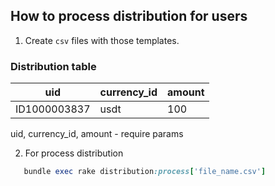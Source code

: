 ## How to process distribution for users

1. Create `csv` files with those templates.

### Distribution table

  |      uid      | currency_id | amount |
  |---------------|-------------|--------|
  | ID1000003837  | usdt        |  100   |

  uid, currency_id, amount - require params

2. For process distribution
   
```ruby
   bundle exec rake distribution:process['file_name.csv']
```
